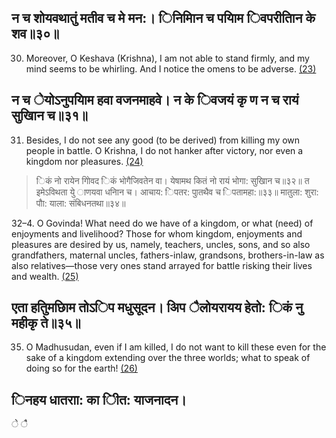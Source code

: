 ## न च शोयवथातुं मतीव च मे मन:। िनिमािन च पयािम िवपरीतािन के शव॥३०॥

30. Moreover, O Keshava (Krishna), I am not able to stand firmly, and my mind seems to be whirling. And I notice the omens to be adverse. [\(23\)](#page--1-0)

## न च ेयोऽनुपयािम हवा वजनमाहवे। न के िवजयं कृ ण न च रायं सुखािन च॥३१॥

31. Besides, I do not see any good (to be derived) from killing my own people in battle. O Krishna, I do not hanker after victory, nor even a kingdom nor pleasures. [\(24\)](#page--1-1)

> िकं नो रायेन गोिवद िकं भोगैजिवतेन वा। येषामथ कितं नो रायं भोगा: सुखािन च॥३२॥ त इमेऽविथता युे ाणयवा धनािन च। आचाय: िपतर: पुातथैव च िपतामहा:॥३३॥ मातुला: शुरा: पौा: याला: संबिधनतथा॥३४॥

32–4. O Govinda! What need do we have of a kingdom, or what (need) of enjoyments and livelihood? Those for whom kingdom, enjoyments and pleasures are desired by us, namely, teachers, uncles, sons, and so also grandfathers, maternal uncles, fathers-inlaw, grandsons, brothers-in-law as also relatives—those very ones stand arrayed for battle risking their lives and wealth. [\(25\)](#page--1-2)

## एता हतुिमछािम तोऽिप मधुसूदन। अिप ैलोयरायय हेतो: िकं नु महीकृ ते॥३५॥

35. O Madhusudan, even if I am killed, I do not want to kill these even for the sake of a kingdom extending over the three worlds; what to speak of doing so for the earth! [\(26\)](#page--1-3)

## िनहय धातराा: का ीित: याजनादन।

े ै